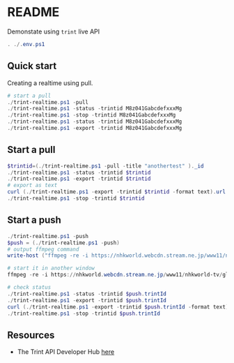 # README

Demonstate using `trint` live API

```ps1
. ./.env.ps1 
```

## Quick start

Creating a realtime using pull.  

```ps1
# start a pull
./trint-realtime.ps1 -pull   
./trint-realtime.ps1 -status -trintid M8z041GabcdefxxxMg 
./trint-realtime.ps1 -stop -trintid M8z041GabcdefxxxMg 
./trint-realtime.ps1 -status -trintid M8z041GabcdefxxxMg
./trint-realtime.ps1 -export -trintid M8z041GabcdefxxxMg
```

## Start a pull

```ps1
$trintid=(./trint-realtime.ps1 -pull -title "anothertest" )._id
./trint-realtime.ps1 -status -trintid $trintid
./trint-realtime.ps1 -export -trintid $trintid
# export as text
curl (./trint-realtime.ps1 -export -trintid $trintid -format text).url
./trint-realtime.ps1 -stop -trintid $trintid
```

## Start a push

```ps1
./trint-realtime.ps1 -push
$push = (./trint-realtime.ps1 -push)   
# output ffmpeg command
write-host ("ffmpeg -re -i https://nhkworld.webcdn.stream.ne.jp/www11/nhkworld-tv/global/2003458/live.m3u8 -f flv " + $push.streamUrl + "/" + $push.streamKey)

# start it in another window
ffmpeg -re -i https://nhkworld.webcdn.stream.ne.jp/www11/nhkworld-tv/global/2003458/live.m3u8 -f flv rtmps://stream.trint.com/live/xxxxxxxx-xxxx-xxxx-xxxx-xxxxxxxxxxxx

# check status
./trint-realtime.ps1 -status -trintid $push.trintId
./trint-realtime.ps1 -export -trintid $push.trintId
curl (./trint-realtime.ps1 -export -trintid $push.trintId -format text).url
./trint-realtime.ps1 -stop -trintid $push.trintId
```

## Resources

* The Trint API Developer Hub [here](https://dev.trint.com/)  
